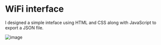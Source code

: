 # WiFi interface

I designed a simple inteface using HTML and CSS along with JavaScript to export a JSON file.



![image](https://user-images.githubusercontent.com/85786699/128621178-aca7ec26-1057-4786-a2ef-3fbd64237649.png)

